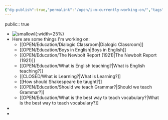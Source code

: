 ```yaml
---
{"dg-publish":true,"permalink":"/open/i-m-currently-working-on/","tags":"gardenEntry"}
---
```



public:: true

- ![smallowl](https://www.garyhollingsbee.com/digigarden/assets/smallOwl.png|width=300%){:width=25%}
- Here are some things I'm working on:
	- [[OPEN/Education/Dialogic Classroom|Dialogic Classroom]]
	- [[OPEN/Education/Boys in English|Boys in English]]
	- [[OPEN/Education/The Newbolt Report (1921)|The Newbolt Report (1921)]]
	- [[OPEN/Education/What is English teaching?|What is English teaching?]]
	- [[CLOSED/What is Learning?|What is Learning?]]
	- [[How should Shakespeare be taught?]]
	- [[OPEN/Education/Should we teach Grammar?|Should we teach Grammar?]]
	- [[OPEN/Education/What is the best way to teach vocabulary?|What is the best way to teach vocabulary?]]
-
-